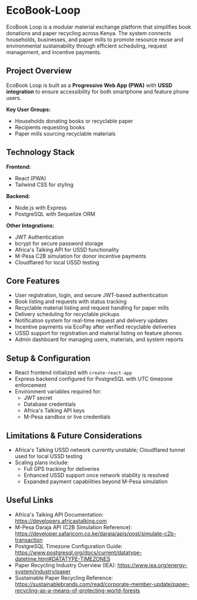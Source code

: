 # EcoBook-Loop

EcoBook Loop is a modular material exchange platform that simplifies book donations and paper recycling across Kenya. The system connects households, businesses, and paper mills to promote resource reuse and environmental sustainability through efficient scheduling, request management, and incentive payments.

## Project Overview

EcoBook Loop is built as a **Progressive Web App (PWA)** with **USSD integration** to ensure accessibility for both smartphone and feature phone users.

**Key User Groups:**
- Households donating books or recyclable paper
- Recipients requesting books
- Paper mills sourcing recyclable materials

## Technology Stack

**Frontend:**
- React (PWA)
- Tailwind CSS for styling

**Backend:**
- Node.js with Express
- PostgreSQL with Sequelize ORM

**Other Integrations:**
- JWT Authentication
- bcrypt for secure password storage
- Africa's Talking API for USSD functionality
- M-Pesa C2B simulation for donor incentive payments
- Cloudflared for local USSD testing

## Core Features

- User registration, login, and secure JWT-based authentication
- Book listing and requests with status tracking
- Recyclable material listing and request handling for paper mills
- Delivery scheduling for recyclable pickups
- Notification system for real-time request and delivery updates
- Incentive payments via EcoPay after verified recyclable deliveries
- USSD support for registration and material listing on feature phones
- Admin dashboard for managing users, materials, and system reports

## Setup & Configuration

- React frontend initialized with `create-react-app`
- Express backend configured for PostgreSQL with UTC timezone enforcement
- Environment variables required for:
  - JWT secret
  - Database credentials
  - Africa's Talking API keys
  - M-Pesa sandbox or live credentials

## Limitations & Future Considerations

- Africa's Talking USSD network currently unstable; Cloudflared tunnel used for local USSD testing
- Scaling plans include:
  - Full GPS tracking for deliveries
  - Enhanced USSD support once network stability is resolved
  - Expanded payment capabilities beyond M-Pesa simulation

## Useful Links

- Africa's Talking API Documentation: https://developers.africastalking.com
- M-Pesa Daraja API (C2B Simulation Reference): https://developer.safaricom.co.ke/daraja/apis/post/simulate-c2b-transaction
- PostgreSQL Timezone Configuration Guide: https://www.postgresql.org/docs/current/datatype-datetime.html#DATATYPE-TIMEZONES
- Paper Recycling Industry Overview (IEA): https://www.iea.org/energy-system/industry/paper
- Sustainable Paper Recycling Reference: https://sustainablebrands.com/read/corporate-member-update/paper-recycling-as-a-means-of-protecting-world-forests
